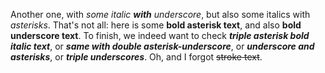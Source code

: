 
Another one, with _some italic **with** underscore_, but also some italics with *asterisks*. That's not all: here is some **bold asterisk text**, and also __bold underscore text__. To finish, we indeed want to check ***triple asterisk bold italic text***, or **_same with double asterisk-underscore_**, or _**underscore and asterisks**_, or ___triple underscores___. Oh, and I forgot ~~stroke text~~.
